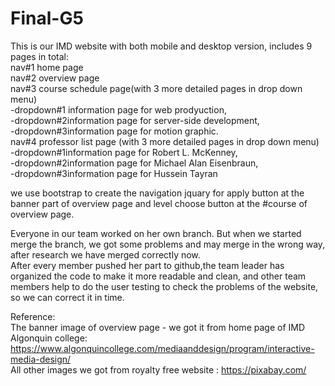 # Final-G5
This is our IMD website with both mobile and desktop version, includes 9 pages in total:</br>
nav#1 home page </br>
nav#2 overview page </br>
nav#3 course schedule page(with 3 more detailed pages in drop down menu) </br>
          -dropdown#1 information page for web prodyuction, </br>
          -dropdown#2information page for server-side development, </br>
          -dropdown#3information page for motion graphic.</br>
nav#4 professor list page (with 3 more detailed pages in drop down menu) </br>
          -dropdown#1information page for Robert L. McKenney,  </br>
          -dropdown#2information page for Michael Alan Eisenbraun, </br>
          -dropdown#3information page for Hussein Tayran</br> 
          
we use 
bootstrap to create the navigation
jquary for apply button at the banner part of overview page and level choose button at the #course of overview page.

Everyone in our team worked on her own branch. But when we started merge the branch, we got some problems and may merge in the wrong way, after research we have merged correctly now. </br>
After every member pushed her part to github,the team leader has organized the code to make it more readable and clean, and  other team members help to do the user testing to check the problems of the website, so we can correct it in time.


Reference:</br>
The banner image of overview page - we got it from home page of IMD Algonquin college: https://www.algonquincollege.com/mediaanddesign/program/interactive-media-design/ </br>
All other images we got from royalty free website : https://pixabay.com/
